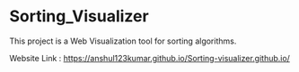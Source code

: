 # Sorting_Visualizer

This project is a Web Visualization tool for sorting algorithms.

Website Link : https://anshul123kumar.github.io/Sorting-visualizer.github.io/

